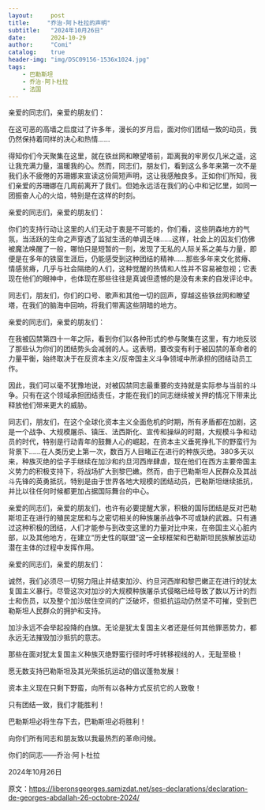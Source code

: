 ```yaml
---
layout:     post
title:     "乔治·阿卜杜拉的声明"
subtitle:   "2024年10月26日"
date:       2024-10-29
author:     "Comi"
catalog:    true
header-img: "img/DSC09156-1536x1024.jpg"
tags:
    - 巴勒斯坦
    - 乔治·阿卜杜拉
    - 法国
---
```


亲爱的同志们，亲爱的朋友们：

在这可恶的高墙之后度过了许多年，漫长的岁月后，面对你们团结一致的动员，我仍然保持着同样的决心和热情......

得知你们今天聚集在这里，就在铁丝网和瞭望塔前，距离我的牢房仅几米之遥，这让我充满力量，温暖我的心。然而，同志们，朋友们，看到这么多年来第一次不是我们永不疲倦的苏珊娜来宣读这份简短声明，这让我感触良多。正如你们所知，我们亲爱的苏珊娜在几周前离开了我们。但她永远活在我们的心中和记忆里，如同一团振奋人心的火焰，特别是在这样的时刻。

亲爱的同志们，亲爱的朋友们：

你们的支持行动让这里的人们无动于衷是不可能的，你们看，这些阴森地方的气氛，当活跃的生命之声穿透了监狱生活的单调乏味……这样，社会上的囚友们仿佛被魔法唤醒了一般，哪怕只是短暂的一刻，发现了无私的人际关系之美与力量，即便是在多年的铁窗生涯后，仍能感受到这种团结的精神……那些多年来文化贫瘠、情感贫瘠，几乎与社会隔绝的人们，这种觉醒的热情和人性并不容易被忽视；它表现在他们的眼神中，也体现在那些往往是真诚但遗憾的是没有未来的自发评论中。

同志们，朋友们，你们的口号、歌声和其他一切的回声，穿越这些铁丝网和瞭望塔，在我们的脑海中回响，将我们带离这些阴暗的地方。

亲爱的同志们，亲爱的朋友们：

在我被囚禁第四十一年之际，看到你们以各种形式的参与聚集在这里，有力地反驳了那些认为你们的团结势头会减弱的人。这表明，要改变有利于被囚禁的革命者的力量平衡，始终取决于在反资本主义/反帝国主义斗争领域中所承担的团结动员工作。

因此，我们可以毫不犹豫地说，对被囚禁同志最重要的支持就是实际参与当前的斗争。只有在这个领域承担团结责任，才能在我们的同志继续被关押的情况下带来比释放他们带来更大的威胁。

同志们，朋友们，在这个全球化资本主义全面危机的时期，所有矛盾都在加剧，这是一个战争、大规模屠杀、镇压、法西斯化、宣传和操纵的时期，大规模斗争和动员的时代，特别是行动青年的鼓舞人心的崛起，在资本主义垂死挣扎下的野蛮行为背景下……在人类历史上第一次，数百万人目睹正在进行的种族灭绝。380多天以来，种族灭绝的侩子手继续在加沙和约旦河西岸肆虐，现在他们在西方主要帝国主义势力的积极支持下，将战场扩大到黎巴嫩。然而，由于巴勒斯坦人民群众及其战斗先锋的英勇抵抗，特别是由于世界各地大规模的团结动员，巴勒斯坦继续抵抗，并比以往任何时候都更加占据国际舞台的中心。

亲爱的同志们，亲爱的朋友们，也许有必要提醒大家，积极的国际团结是反对巴勒斯坦正在进行的殖民定居和与之密切相关的种族屠杀战争不可或缺的武器。只有通过这种积极的团结，人们才能参与到改变这里的力量对比中来，在帝国主义心脏内部，以及其他地方，在建立“历史性的联盟”这一全球框架和巴勒斯坦民族解放运动潜在主体的过程中发挥作用。

亲爱的同志们，亲爱的朋友们：

诚然，我们必须尽一切努力阻止并结束加沙、约旦河西岸和黎巴嫩正在进行的犹太复国主义暴行。尽管这次对加沙的大规模种族屠杀式侵略已经导致了数以万计的烈士和伤员，以及整个加沙居住空间的广泛破坏，但抵抗运动仍然坚不可摧，受到巴勒斯坦人民群众的拥护和支持。

加沙永远不会举起投降的白旗。无论是犹太复国主义者还是任何其他罪恶势力，都永远无法摧毁加沙抵抗的意志。

那些在面对犹太复国主义种族灭绝野蛮行径时呼吁转移视线的人，无耻至极！

愿无数支持巴勒斯坦及其光荣抵抗运动的倡议蓬勃发展！

资本主义现在只剩下野蛮，向所有以各种方式反抗它的人致敬！

只有团结一致，我们才能胜利！

巴勒斯坦必将生存下去，巴勒斯坦必将胜利！

向你们所有同志和朋友致以我最热烈的革命问候。

你们的同志——乔治·阿卜杜拉

2024年10月26日

原文：https://liberonsgeorges.samizdat.net/ses-declarations/declaration-de-georges-abdallah-26-octobre-2024/
